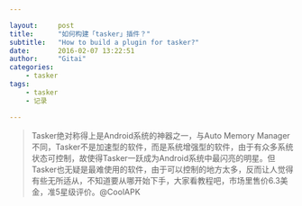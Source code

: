 ```yaml
---

layout:     post
title:      "如何构建「tasker」插件？"
subtitle:   "How to build a plugin for tasker?"
date:       2016-02-07 13:22:51
author:     "Gitai"
categories:
    - tasker
tags:
    - tasker
    - 记录

---
```


> Tasker绝对称得上是Android系统的神器之一，与Auto Memory Manager不同，Tasker不是加速型的软件，而是系统增强型的软件，由于有众多系统状态可控制，故使得Tasker一跃成为Android系统中最闪亮的明星。但Tasker也无疑是最难使用的软件，由于可以控制的地方太多，反而让人觉得有些无所适从，不知道要从哪开始下手，大家看教程吧，市场里售价6.3美金，准5星级评价。@CoolAPK


<!--more-->